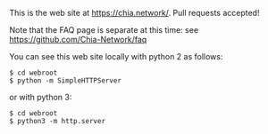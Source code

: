 This is the web site at <https://chia.network/>. Pull requests accepted!

Note that the FAQ page is separate at this time: see <https://github.com/Chia-Network/faq>

You can see this web site locally with python 2 as follows:

```
$ cd webroot
$ python -m SimpleHTTPServer
```

or with python 3:

```
$ cd webroot
$ python3 -m http.server
```

